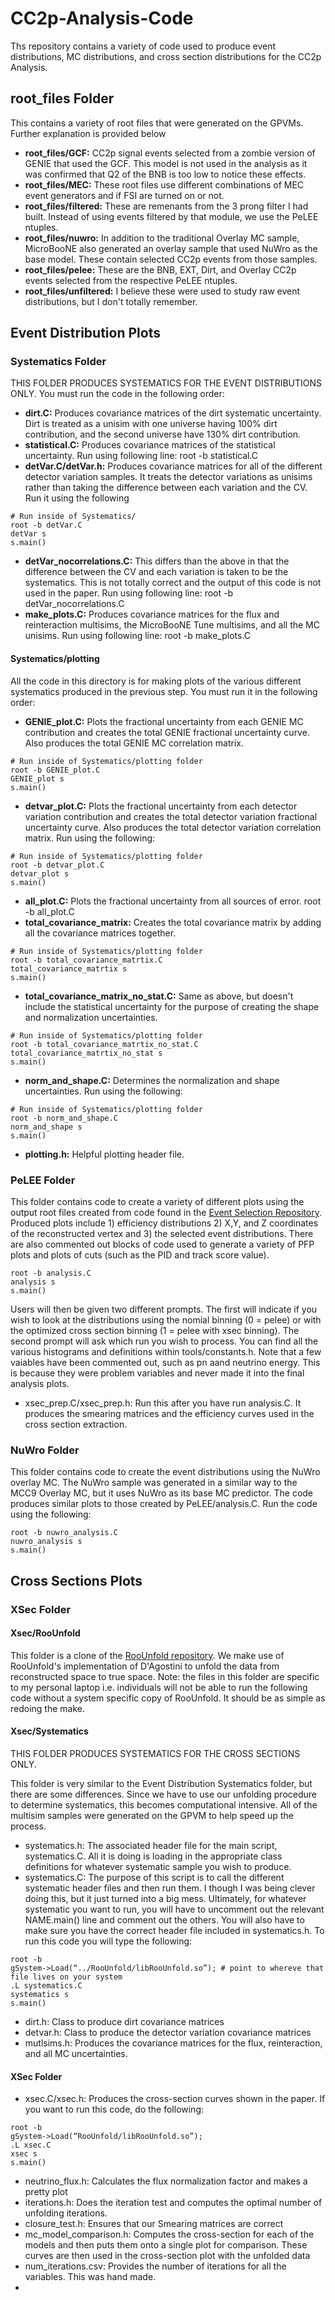 # CC2p-Analysis-Code
Ths repository contains a variety of code used to produce event distributions, MC distributions, and cross section distributions for the CC2p Analysis. 

## root_files Folder
This contains a variety of root files that were generated on the GPVMs. Further explanation is provided below

* **root_files/GCF:** CC2p signal events selected from a zombie version of GENIE that used the GCF. This model is not used in the analysis as it was confirmed that Q2 of the BNB is too low to notice these effects.
* **root_files/MEC:** These root files use different combinations of MEC event generators and if FSI are turned on or not.
* **root_files/filtered:** These are remenants from the 3 prong filter I had built. Instead of using events filtered by that module, we use the PeLEE ntuples.
* **root_files/nuwro:** In addition to the traditional Overlay MC sample, MicroBooNE also generated an overlay sample that used NuWro as the base model. These contain selected CC2p events from those samples.
* **root_files/pelee:** These are the BNB, EXT, Dirt, and Overlay CC2p events selected from the respective PeLEE ntuples. 
* **root_files/unfiltered:** I believe these were used to study raw event distributions, but I don't totally remember.

## Event Distribution Plots

### Systematics Folder
THIS FOLDER PRODUCES SYSTEMATICS FOR THE EVENT DISTRIBUTIONS ONLY. You must run the code in the following order:
 * **dirt.C:** Produces covariance matrices of the dirt systematic uncertainty. Dirt is treated as a unisim with one universe having 100% dirt contribution, and the second universe have 130% dirt contribution.
 * **statistical.C:** Produces covariance matrices of the statistical uncertainty. Run using following line: root -b statistical.C
 * **detVar.C/detVar.h:** Produces covariance matrices for all of the different detector variation samples. It treats the detector variations as unisims rather than taking the difference between each variation and the CV. Run it using the following
 ```
 # Run inside of Systematics/
 root -b detVar.C
 detVar s
 s.main()
 ```
 * **detVar_nocorrelations.C:** This differs than the above in that the difference between the CV and each variation is taken to be the systematics. This is not totally correct and the output of this code is not used in the paper. Run using following line: root -b detVar_nocorrelations.C
 * **make_plots.C:** Produces covariance matrices for the flux and reinteraction multisims, the MicroBooNE Tune multisims, and all the MC unisims. Run using following line: root -b make_plots.C

#### Systematics/plotting
All the code in this directory is for making plots of the various different systematics produced in the previous step. You must run it in the following order:
 * **GENIE_plot.C:** Plots the fractional uncertainty from each GENIE MC contribution and creates the total GENIE fractional uncertainty curve. Also produces the total GENIE MC correlation matrix.
 ```
 # Run inside of Systematics/plotting folder
 root -b GENIE_plot.C
 GENIE_plot s
 s.main()
 ```
 * **detvar_plot.C:** Plots the fractional uncertainty from each detector variation contribution and creates the total detector variation fractional uncertainty curve. Also produces the total detector variation correlation matrix. Run using the following:
 ```
 # Run inside of Systematics/plotting folder
 root -b detvar_plot.C
 detvar_plot s
 s.main()
 ``` 
 * **all_plot.C:** Plots the fractional uncertainty from all sources of error. root -b all_plot.C
 * **total_covariance_matrix:** Creates the total covariance matrix by adding all the covariance matrices together.
 ```
 # Run inside of Systematics/plotting folder
 root -b total_covariance_matrtix.C
 total_covariance_matrtix s
 s.main()
 ``` 
 * **total_covariance_matrix_no_stat.C:** Same as above, but doesn't include the statistical uncertainty for the purpose of creating the shape and normalization uncertainties.
 ```
 # Run inside of Systematics/plotting folder
 root -b total_covariance_matrtix_no_stat.C
 total_covariance_matrtix_no_stat s
 s.main()
 ``` 
 * **norm_and_shape.C:** Determines the normalization and shape uncertainties. Run using the following: 
 ```
 # Run inside of Systematics/plotting folder
 root -b norm_and_shape.C
 norm_and_shape s
 s.main()
 ``` 
 * **plotting.h:** Helpful plotting header file.

### PeLEE Folder
This folder contains code to create a variety of different plots using the output root files created from code found in the [Event Selection Repository]([url](https://github.com/ssfehlberg/CC2p-Event-Selection)). Produced plots include 1) efficiency distributions 2) X,Y, and Z coordinates of the reconstructed vertex and 3) the selected event distributions. There are also commented out blocks of code used to generate a variety of PFP plots and plots of cuts (such as the PID and track score value). 
```
root -b analysis.C
analysis s
s.main()
```
Users will then be given two different prompts. The first will indicate if you wish to look at the distributions using the nomial binning (0 = pelee) or with the optimized cross section binning (1 = pelee with xsec binning). The second prompt will ask which run you wish to process. You can find all the various histograms and definitions within tools/constants.h. Note that a few vaiables have been commented out, such as pn aand neutrino energy. This is because they were problem variables and never made it into the final analysis plots.
- xsec_prep.C/xsec_prep.h: Run this after you have run analysis.C. It produces the smearing matrices and the efficiency curves used in the cross section extraction.

### NuWro Folder
This folder contains code to create the event distributions using the NuWro overlay MC. The NuWro sample was generated in a similar way to the MCC9 Overlay MC, but it uses NuWro as its base MC predictor. The code produces similar plots to those created by PeLEE/analysis.C. Run the code using the following:
```
root -b nuwro_analysis.C
nuwro_analysis s
s.main()
```

## Cross Sections Plots

### XSec Folder

#### Xsec/RooUnfold
This folder is a clone of the [RooUnfold repository]([url](https://gitlab.cern.ch/RooUnfold/RooUnfold)). We make use of RooUnfold's implementation of D'Agostini to unfold the data from reconstructed space to true space. Note: the files in this folder are specific to my personal laptop i.e. individuals will not be able to run the following code without a system specific copy of RooUnfold. It should be as simple as redoing the make. 

#### Xsec/Systematics
THIS FOLDER PRODUCES SYSTEMATICS FOR THE CROSS SECTIONS ONLY. 

This folder is very similar to the Event Distribution Systematics folder, but there are some differences. Since we have to use our unfolding procedure to determine systematics, this becomes computational intensive. All of the multisim samples were generated on the GPVM to help speed up the process. 

- systematics.h: The associated header file for the main script, systematics.C. All it is doing is loading in the appropriate class definitions for whatever systematic sample you wish to produce.
- systematics.C: The purpose of this script is to call the different systematic header files and then run them. I though I was being clever doing this, but it just turned into a big mess. Ultimately, for whatever systematic you want to run, you will have to uncomment out the relevant NAME.main() line and comment out the others. You will also have to make sure you have the correct header file included in systematics.h. To run this code you will type the following:

 ```
root -b
gSystem->Load(“../RooUnfold/libRooUnfold.so”); # point to whereve that file lives on your system
.L systematics.C
systematics s
s.main()
```

- dirt.h: Class to produce dirt covariance matrices
- detvar.h: Class to produce the detector variation covariance matrices
- mutlsims.h: Produces the covariance matrices for the flux, reinteraction, and all MC uncertainties.

#### XSec Folder

- xsec.C/xsec.h: Produces the cross-section curves shown in the paper. If you want to run this code, do the following:

```
root -b
gSystem->Load(“RooUnfold/libRooUnfold.so”);
.L xsec.C
xsec s
s.main()
```

- neutrino_flux.h: Calculates the flux normalization factor and makes a pretty plot
- iterations.h: Does the iteration test and computes the optimal number of unfolding iterations. 
- closure_test.h: Ensures that our Smearing matrices are correct
- mc_model_comparison.h: Computes the cross-section for each of the models and then puts them onto a single plot for comparison. These curves are then used in the cross-section plot with the unfolded data
- num_iterations.csv: Provides the number of iterations for all the variables. This was hand made.
- 
